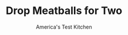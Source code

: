 ---
layout: ../../layouts/MarkdownPostLayout.astro
title: Drop Meatballs for Two
author: America's Test Kitchen
pubDate: 2023-03-15
description: "Just shape, drop, and simmer."
image_url: https://res.cloudinary.com/hksqkdlah/image/upload/ar_1:1,c_fill,dpr_2.0,f_auto,fl_lossy.progressive.strip_profile,g_faces:auto,q_auto:low,w_344/SFS_Drop_Meatballs-95_nlurvi
tags: ["Main Courses","Italian","Cheese","Beef","Weeknight"]
calories: 1468
protein: 46
carbohydrates: 38
fats: 46
fiber: 8
ingredients: ["4 square, saltines, crushed fine","2 tablespoons, milk","12 ounces, 85 percent lean ground beef","¼ cup, grated Parmesan cheese, plus extra for serving","1 teaspoon, table salt, divided","¾ teaspoon, granulated garlic","¾ teaspoon, dried oregano","½ teaspoon, ground fennel","2 tablespoons, extra-virgin olive oil","4 , garlic cloves, smashed and peeled","½ teaspoon, red pepper flakes","1 , (28-ounce) can crushed tomatoes","2 tablespoons, chopped fresh basil, divided"]
serves: 2
time: "1 hour"
instructions: ["Combine crushed saltines and milk in medium bowl and let sit until saltines are softened, about 1 minute. Mash with fork until smooth paste forms.","Add beef, Parmesan, ½ teaspoon salt, granulated garlic, oregano, and fennel to saltine mixture and mix with your hands until thoroughly combined. Divide meat mixture into six ¼-cup portions. Using your moistened hands, roll portions into 1½-inch meatballs. Transfer to plate, cover with plastic wrap, and refrigerate until ready to use. (Meatballs can be refrigerated for up to 24 hours.)","Combine oil and garlic in large saucepan and cook over low heat, stirring occasionally, until garlic is softened and golden on all sides, 5 to 7 minutes. Add pepper flakes and cook until fragrant, about 30 seconds. Stir in tomatoes and remaining ½ teaspoon salt. Nestle meatballs into sauce and bring to simmer over medium-high heat. Reduce heat to medium; cover; and cook until meatballs are cooked through and tender, 20 to 25 minutes, flipping meatballs halfway through cooking.","Uncover saucepan and stir in 1 tablespoon basil. Continue to simmer, uncovered, until sauce thickens slightly, about 5 minutes longer. Sprinkle with remaining 1 tablespoon basil. Serve, passing extra Parmesan separately."]
nutrition: ["1766 mg Potassium, K","582 mg Phosphorus, P","421 mg Calcium, Ca","9 mg Iron, Fe","126 mg Magnesium, Mg","1467 mg Sodium, Na","9 mg Zinc, Zn","46 g Total lipid (fat)","13 mg Niacin","22 g Fatty acids, total monounsaturated","3 g Fatty acids, total polyunsaturated","39 mg Vitamin C, total ascorbic acid","129 mg Cholesterol","15 g Fatty acids, total saturated","1 g Fatty acids, total trans","8 g Fiber, total dietary","7 µg Folic acid","68 µg Folate, food","18 g Sugars, total","47 µg Vitamin K (phylloquinone)","492 g Water","38 g Carbohydrate, by difference","80 µg Folate, DFE","46 g Protein","7 mg Vitamin E (alpha-tocopherol)","3 µg Vitamin B-12","1 mg Vitamin B-6","105 µg Vitamin A, RAE","734 kcal Energy","1468 calories"]
notes: "You can use a #16 portion scoop to form the meatballs. To make shaping easier, wet your hands slightly. To serve with pasta, boil 8 ounces of your favorite pasta, toss it with some of the sauce, and then top it with the meatballs."
---
